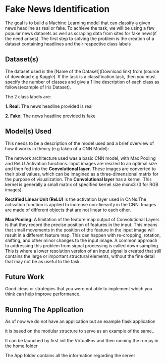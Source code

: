 # Fake News Identification

The goal is to build a Machine Learning model that can classify a given news headline as real or fake. To achieve the task, we will be using a few popular news datasets as well as scraping data from sites for fake news(if the need arises). The first step to solving the problem is the creation of a dataset containing headlines and their respective class labels
## Dataset(s)

The dataset used is the [Name of the Dataset](Download link) from (source of download e.g Kaggle). If the task is a classification task, then you must specify the number of classes and give a 1 line description of each class as follows(example of Iris Dataset). 

The 2 class labels are:
<br>

**1. Real:** The news headline provided is real
<br>

**2. Fake:** The news headline provided is fake


## Model(s) Used

This needs to be a description of the model used and a brief overview of how it works in theory (e.g taken of a CNN Model): 

The network architecture used was a basic CNN model, with Max Pooling and ReLU Activation functions. Input images are resized to an optimal size and then fed into the **Convolutional layer**. These images are converted to their pixel values, which can be imagined as a three-dimensional matrix for the purpose of visualization. The **Convolutional layer** has a kernel. This kernel is generally a small matrix of specified kernel size mxnx3 (3 for RGB images). 
<br>

**Rectified Linear Unit (ReLU)** is the activation layer used in CNNs.The activation function is applied to increase non-linearity in the CNN. Images are made of different objects that are not linear to each other.


**Max Pooling:** A limitation of the feature map output of Convolutional Layers is that they record the precise position of features in the input. This means that small movements in the position of the feature in the input image will result in a different feature map. This can happen with re-cropping, rotation, shifting, and other minor changes to the input image. A common approach to addressing this problem from signal processing is called down sampling. This is where a lower resolution version of an input signal is created that still contains the large or important structural elements, without the fine detail that may not be as useful to the task.

## Future Work
Good ideas or strategies that you were not able to implement which you think can help  improve performance.


## Running The Application
As of now we do not have an application but an example flask application 

it is based on the modular structure to serve as an example of the same..

It can be launched by first init the VirtualEnv and then running the run.py in the home folder

The App folder contains all the information regarding the server